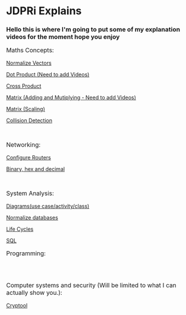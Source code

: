 # JDPRi Explains
### Hello this is where I'm going to put some of my explanation videos for the moment hope you enjoy

<p style="font-size:16px"> Maths Concepts:</p>

[Normalize Vectors](VideoPages\NormalizeVectors.html)

[Dot Product (Need to add Videos)](VideoPages\DotProduct.html)

[Cross Product](VideoPages\CrossProduct.html)

[Matrix (Adding and Mutiplying - Need to add Videos)](VideoPages\Matrix.html)

[Matrix (Scaling)](VideoPages\MatrixScale.html)

[Collision Detection](VideoPages\CollisionDetection.html)

<br>

<p style="font-size:16px"> Networking:</p>

[Configure Routers](VideoPages\ConfigRouter.html)

[Binary, hex and decimal](VideoPages\BinaryHexAndDec.html)

<br>
<p style="font-size:16px"> System Analysis:</p>

[Diagrams(use case/activity/class)](VideoPages\Diagrams.html)

[Normalize databases](VideoPages\NormalForm.html)

[Life Cycles](VideoPages\LifeCycles.html)

[SQL](VideoPages\SQL.html)

<p style="font-size:16px"> Programming:</p>
<br><br>

<p style="font-size:16px"> Computer systems and security (Will be limited to what I can actually show you.):</p>

[Cryptool](VideoPages\Cryptool.html)

<br><br>
